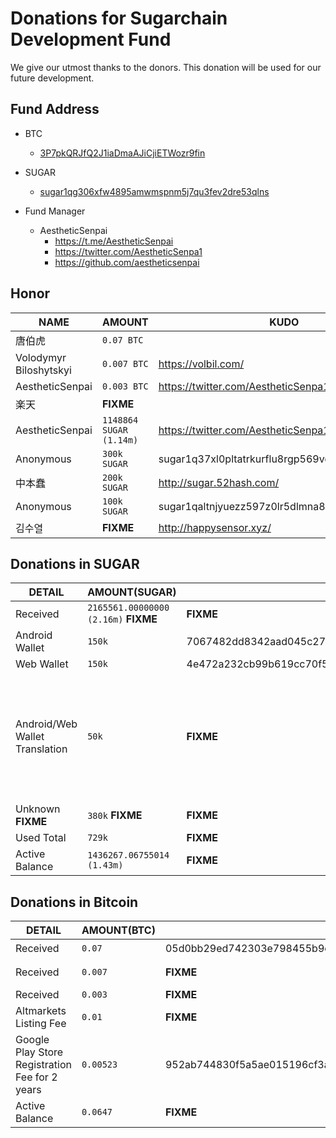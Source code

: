 # Donations for Sugarchain Development Fund
We give our utmost thanks to the donors. This donation will be used for our future development.

## Fund Address
- BTC
  * [3P7pkQRJfQ2J1iaDmaAJiCjiETWozr9fin](https://blockstream.info/address/3P7pkQRJfQ2J1iaDmaAJiCjiETWozr9fin)
- SUGAR
  * [sugar1qg306xfw4895amwmspnm5j7qu3fev2dre53qlns](https://1explorer.sugarchain.org/address/sugar1qg306xfw4895amwmspnm5j7qu3fev2dre53qlns)

- Fund Manager
  * AestheticSenpai
    - https://t.me/AestheticSenpai
    - https://twitter.com/AestheticSenpa1
    - https://github.com/aestheticsenpai

## Honor
NAME | AMOUNT | KUDO | RECIPIENT | 
--|--|--|--| 
唐伯虎 | `0.07 BTC` | | AestheticSenpai | 
Volodymyr Biloshytskyi | `0.007 BTC` | https://volbil.com/ | AestheticSenpai |  
AestheticSenpai | `0.003 BTC` | https://twitter.com/AestheticSenpa1 | AestheticSenpai | 
楽天 | **FIXME** | | AestheticSenpai | 
AestheticSenpai | `1148864 SUGAR (1.14m)` | https://twitter.com/AestheticSenpa1 | AestheticSenpai | 
Anonymous | `300k SUGAR` | sugar1q37xl0pltatrkurflu8rgp569vd40znnlsaphas | AestheticSenpai | 
中本蠢 | `200k SUGAR` | http://sugar.52hash.com/ | AestheticSenpai | 
Anonymous | `100k SUGAR` | sugar1qaltnjyuezz597z0lr5dlmna8wug9vv04q95zta | AestheticSenpai | 
김수열 | **FIXME** | http://happysensor.xyz/ | AestheticSenpai | 

## Donations in SUGAR
DETAIL | AMOUNT(SUGAR) | TXID | INPUT | RECIPIENT | 
--|--|--|--|--| 
Received | `2165561.00000000 (2.16m)` **FIXME** | **FIXME** | **FIXME** | AestheticSenpai | 
Android Wallet | `150k` | 7067482dd8342aad045c27e37bdd715fdd72c564c2995a7b81fdca5db7a8f518 | AestheticSenpai | obasys | 
Web Wallet | `150k` | 4e472a232cb99b619cc70f518391f66a171bf84cfa8504e840d0b3655651b0d5 | AestheticSenpai | volbil | 
Android/Web Wallet Translation | `50k` | **FIXME** | AestheticSenpai | decryp2kanon, obasys, AestheticSenpai, cryptozeny, kodok17, altbtm, rakuten, TeslaSesla, jamal-alnaeb, caltv93, Lupilu81 | 
Unknown **FIXME** | `380k` **FIXME** | **FIXME** | AestheticSenpai | **FIXME** | 
Used Total | `729k` | **FIXME** | AestheticSenpai | . | 
Active Balance| `1436267.06755014 (1.43m)` | **FIXME** | AestheticSenpai | AestheticSenpai | 

## Donations in Bitcoin
DETAIL | AMOUNT(BTC) | TXID | INPUT | RECIPIENT | 
--|--|--|--|--| 
Received | `0.07` | 05d0bb29ed742303e798455b9c9418b1ecfc1d986db27842970a7acf79d6cee9 | 唐伯虎 | AestheticSenpai | 
Received | `0.007` | **FIXME** | Volodymyr Biloshytskyi | AestheticSenpai | 
Received | `0.003` | **FIXME** | AestheticSenpai | AestheticSenpai | 
Altmarkets Listing Fee | `0.01` | **FIXME** | AestheticSenpai | Wheeler(Altmarkets Owner) | 
Google Play Store Registration Fee for 2 years | `0.00523` | 952ab744830f5a5ae015196cf3a0931e92ceecaf981e2c4a95287d39939043de | AestheticSenpai | obasys | 
Active Balance | `0.0647` | **FIXME** | AestheticSenpai | AestheticSenpai | 
